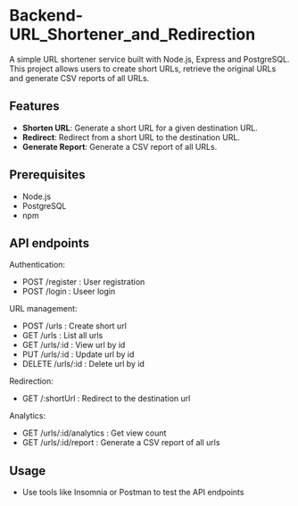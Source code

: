 # Backend-URL_Shortener_and_Redirection

A simple URL shortener service built with Node.js, Express and PostgreSQL.
This project allows users to create short URLs, retrieve the original URLs and generate CSV reports of all URLs.

## Features

- **Shorten URL**: Generate a short URL for a given destination URL.
- **Redirect**: Redirect from a short URL to the destination URL.
- **Generate Report**: Generate a CSV report of all URLs.

## Prerequisites

- Node.js
- PostgreSQL
- npm

## API endpoints

Authentication:
- POST /register : User registration
- POST /login : Useer login

URL management:
- POST /urls : Create short url
- GET /urls : List all urls
- GET /urls/:id : View url by id
- PUT /urls/:id : Update url by id
- DELETE /urls/:id : Delete url by id

Redirection:
- GET /:shortUrl : Redirect to the destination url

Analytics:
- GET /urls/:id/analytics : Get view count
- GET /urls/:id/report : Generate a CSV report of all urls

## Usage
- Use tools like Insomnia or Postman to test the API endpoints
